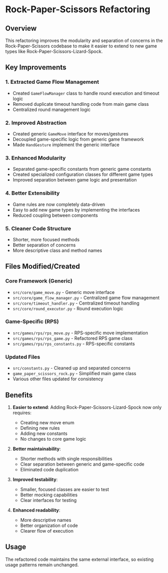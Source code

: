 # Rock-Paper-Scissors Refactoring

## Overview
This refactoring improves the modularity and separation of concerns in the Rock-Paper-Scissors codebase to make it easier to extend to new game types like Rock-Paper-Scissors-Lizard-Spock.

## Key Improvements

### 1. Extracted Game Flow Management
- Created `GameFlowManager` class to handle round execution and timeout logic
- Removed duplicate timeout handling code from main game class
- Centralized round management logic

### 2. Improved Abstraction
- Created generic `GameMove` interface for moves/gestures
- Decoupled game-specific logic from generic game framework
- Made `HandGesture` implement the generic interface

### 3. Enhanced Modularity
- Separated game-specific constants from generic game constants
- Created specialized configuration classes for different game types
- Improved separation between game logic and presentation

### 4. Better Extensibility
- Game rules are now completely data-driven
- Easy to add new game types by implementing the interfaces
- Reduced coupling between components

### 5. Cleaner Code Structure
- Shorter, more focused methods
- Better separation of concerns
- More descriptive class and method names

## Files Modified/Created

### Core Framework (Generic)
- `src/core/game_move.py` - Generic move interface
- `src/core/game_flow_manager.py` - Centralized game flow management
- `src/core/timeout_handler.py` - Centralized timeout handling
- `src/core/round_executor.py` - Round execution logic

### Game-Specific (RPS)
- `src/games/rps/rps_move.py` - RPS-specific move implementation
- `src/games/rps/rps_game.py` - Refactored RPS game class
- `src/games/rps/rps_constants.py` - RPS-specific constants

### Updated Files
- `src/constants.py` - Cleaned up and separated concerns
- `game_paper_scissors_rock.py` - Simplified main game class
- Various other files updated for consistency

## Benefits

1. **Easier to extend**: Adding Rock-Paper-Scissors-Lizard-Spock now only requires:
   - Creating new move enum
   - Defining new rules
   - Adding new constants
   - No changes to core game logic

2. **Better maintainability**: 
   - Shorter methods with single responsibilities
   - Clear separation between generic and game-specific code
   - Eliminated code duplication

3. **Improved testability**: 
   - Smaller, focused classes are easier to test
   - Better mocking capabilities
   - Clear interfaces for testing

4. **Enhanced readability**: 
   - More descriptive names
   - Better organization of code
   - Clearer flow of execution

## Usage

The refactored code maintains the same external interface, so existing usage patterns remain unchanged.